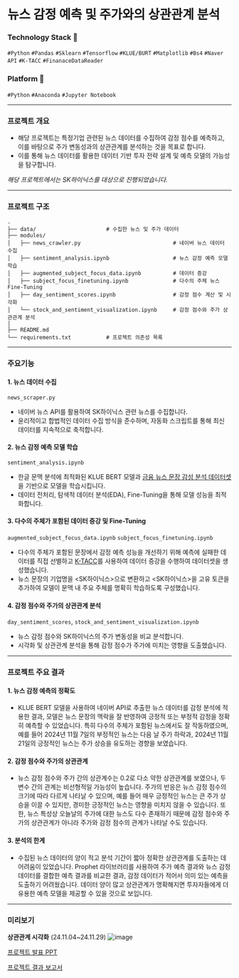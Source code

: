 # 뉴스 감정 예측 및 주가와의 상관관계 분석

### Technology Stack 🔨
`#Python` `#Pandas` `#Sklearn` `#Tensorflow` `#KLUE/BURT` `#Matplotlib` `#Bs4` `#Naver API` `#K-TACC` `#FinanaceDataReader`


### Platform 🔧
`#Python` `#Anaconda` `#Jupyter Notebook`

___

### 프로젝트 개요
- 해당 프로젝트는 특정기업 관련된 뉴스 데이터를 수집하여 감정 점수를 예측하고, 이를 바탕으로 주가 변동성과의 상관관계를 분석하는 것을 목표로 합니다.
- 이를 통해 뉴스 데이터를 활용한 데이터 기반 투자 전략 설계 및 예측 모델의 가능성을 탐구합니다.

*해당 프로젝트에서는 SK하이닉스를 대상으로 진행되었습니다.*

___

### 프로젝트 구조
```
.
├── data/                      # 수집한 뉴스 및 주가 데이터
├── modules/
│   ├── news_crawler.py                             # 네이버 뉴스 데이터 수집
│   ├── sentiment_analysis.ipynb                    # 뉴스 감정 예측 모델 학습
│   ├── augmented_subject_focus_data.ipynb          # 데이터 증강
│   ├── subject_focus_finetuning.ipynb              # 다수의 주체 뉴스 Fine-Tuning
│   ├── day_sentiment_scores.ipynb                  # 감정 점수 계산 및 시각화
│   └── stock_and_sentiment_visualization.ipynb     # 감정 점수와 주가 상관관계 분석
│
├── README.md 
└── requirements.txt           # 프로젝트 의존성 목록
```

___

### 주요기능
#### 1. 뉴스 데이터 수집
`news_scraper.py`
- 네이버 뉴스 API를 활용하여 SK하이닉스 관련 뉴스를 수집합니다.
- 윤리적이고 합법적인 데이터 수집 방식을 준수하며, 자동화 스크립트를 통해 최신 데이터를 지속적으로 축적합니다.

#### 2. 뉴스 감정 예측 모델 학습
`sentiment_analysis.ipynb`
- 한글 문맥 분석에 최적화된 KLUE BERT 모델과 [금융 뉴스 문장 감성 분석 데이터셋](https://github.com/ukairia777/finance_sentiment_corpus)을 기반으로 모델을 학습시킵니다.
- 데이터 전처리, 탐색적 데이터 분석(EDA), Fine-Tuning을 통해 모델 성능을 최적화합니다.

#### 3. 다수의 주체가 포함된 데이터 증강 및 Fine-Tuning
`augmented_subject_focus_data.ipynb` `subject_focus_finetuning.ipynb`
- 다수의 주체가 포함된 문장에서 감정 예측 성능을 개선하기 위해 예측에 실패한 데이터를 직접 선별하고 [K-TACC](https://github.com/kyle-bong/K-TACC)를 사용하여 데이터 증강을 수행하여 데이터셋을 생성했습니다.
- 뉴스 문장의 기업명을 <SK하이닉스>으로 변환하고 <SK하이닉스>을 고유 토큰을 추가하여 모델이 문맥 내 주요 주체를 명확히 학습하도록 구성했습니다.

#### 4. 감정 점수와 주가의 상관관계 분석
`day_sentiment_scores`, `stock_and_sentiment_visualization.ipynb`
- 뉴스 감정 점수와 SK하이닉스의 주가 변동성을 비교 분석합니다.
- 시각화 및 상관관계 분석을 통해 감정 점수가 주가에 미치는 영향을 도출했습니다.

___

### 프로젝트 주요 결과
#### 1. 뉴스 감정 예측의 정확도
- KLUE BERT 모델을 사용하여 네이버 API로 추출한 뉴스 데이터를 감정 분석에 적용한 결과, 모델은 뉴스 문장의 맥락을 잘 반영하여 긍정적 또는 부정적 감정을 정확히 예측할 수 있었습니다. 특히 다수의 주체가 포함된 뉴스에서도 잘 작동하였으며, 예를 들어 2024년 11월 7일의 부정적인 뉴스는 다음 날 주가 하락과, 2024년 11월 21일의 긍정적인 뉴스는 주가 상승을 유도하는 경향을 보였습니다.

#### 2. 감정 점수와 주가의 상관관계
- 뉴스 감정 점수와 주가 간의 상관계수는 0.2로 다소 약한 상관관계를 보였으나, 두 변수 간의 관계는 비선형적일 가능성이 높습니다. 주가의 반응은 뉴스 감정 점수의 크기에 따라 다르게 나타날 수 있으며, 예를 들어 매우 긍정적인 뉴스는 큰 주가 상승을 이끌 수 있지만, 경미한 긍정적인 뉴스는 영향을 미치지 않을 수 있습니다. 또한, 뉴스 특성상 오늘날의 주가에 대한 뉴스도 다수 존재하기 때문에 감정 점수와 주가의 상관관계가 아니라 주가와 감정 점수의 관계가 나타날 수도 있습니다.

#### 3. 분석의 한계
- 수집된 뉴스 데이터의 양이 적고 분석 기간이 짧아 정확한 상관관계를 도출하는 데 어려움이 있었습니다. Prophet 라이브러리를 사용하여 주가 예측 결과와 뉴스 감정 데이터를 결합한 예측 결과를 비교한 결과, 감정 데이터가 적어서 의미 있는 예측을 도출하기 어려웠습니다. 데이터 양이 많고 상관관계가 명확해지면 투자자들에게 더 유용한 예측 모델을 제공할 수 있을 것으로 보입니다.

___
### 미리보기

**상관관계 시각화** (24.11.04~24.11.29)
![image](https://github.com/user-attachments/assets/38d9a526-b046-461e-afac-7ed3b434e436)

[프로젝트 발표 PPT](https://github.com/KION126/StockSentimentPredictor/blob/master/%ED%94%84%EB%A1%9C%EC%A0%9D%ED%8A%B8%20%EB%B0%9C%ED%91%9C%20PPT.pdf)

[프로젝트 결과 보고서](https://github.com/KION126/StockSentimentPredictor/blob/master/%ED%94%84%EB%A1%9C%EC%A0%9D%ED%8A%B8%20%EA%B2%B0%EA%B3%BC%20%EB%B3%B4%EA%B3%A0%EC%84%9C.pdf)

